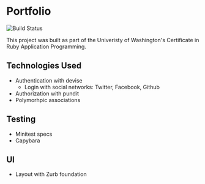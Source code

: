 # Portfolio

![Build Status](https://api.travis-ci.org/MartinJNash/RailsPortfolioProject.svg)

This project was built as part of the Univeristy of Washington's Certificate in Ruby Application Programming.

## Technologies Used

- Authentication with devise
	- Login with social networks: Twitter, Facebook, Github
- Authorization with pundit
- Polymorhpic associations

## Testing

- Minitest specs
- Capybara

## UI

- Layout with Zurb foundation